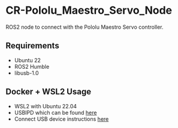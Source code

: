 # CR-Pololu_Maestro_Servo_Node
ROS2 node to connect with the Pololu Maestro Servo controller.

## Requirements
* Ubuntu 22
* ROS2 Humble
* libusb-1.0

## Docker + WSL2 Usage
* WSL2 with Ubuntu 22.04
* USBIPD which can be found [here](https://github.com/dorssel/usbipd-win)
* Connect USB device instructions [here](https://learn.microsoft.com/en-us/windows/wsl/connect-usb)
